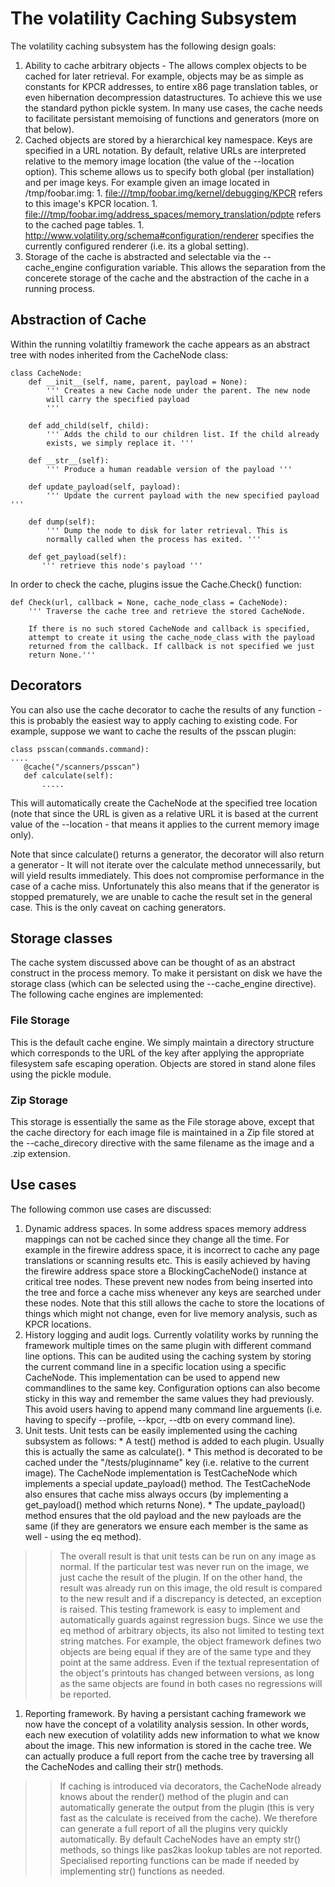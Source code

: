 # The volatility Caching Subsystem #

The volatility caching subsystem has the following design goals:

  1. Ability to cache arbitrary objects - The allows complex objects to be cached for later retrieval. For example, objects may be as simple as constants for KPCR addresses, to entire x86 page translation tables, or even hibernation decompression datastructures. To achieve this we use the standard python pickle system. In many use cases, the cache needs to facilitate persistant memoising of functions and generators (more on that below).
  1. Cached objects are stored by a hierarchical key namespace. Keys are specified in a URL notation. By default, relative URLs are interpreted relative to the memory image location (the value of the --location option). This scheme allows us to specify both global (per installation) and per image keys. For example given an image located in /tmp/foobar.img:
    1. [file:///tmp/foobar.img/kernel/debugging/KPCR](file:///tmp/foobar.img/kernel/debugging/KPCR) refers to this image's KPCR location.
    1. [file:///tmp/foobar.img/address_spaces/memory_translation/pdpte](file:///tmp/foobar.img/address_spaces/memory_translation/pdpte) refers to the cached page tables.
    1. http://www.volatility.org/schema#configuration/renderer specifies the currently configured renderer (i.e. its a global setting).
  1. Storage of the cache is abstracted and selectable via the --cache\_engine configuration variable. This allows the separation from the concerete storage of the cache and the abstraction of the cache in a running process.

## Abstraction of Cache ##

Within the running volatiltiy framework the cache appears as an
abstract tree with nodes inherited from the CacheNode class:

```
class CacheNode:
    def __init__(self, name, parent, payload = None):
        ''' Creates a new Cache node under the parent. The new node
        will carry the specified payload
        '''

    def add_child(self, child):
        ''' Adds the child to our children list. If the child already
        exists, we simply replace it. '''

    def __str__(self):
        ''' Produce a human readable version of the payload '''

    def update_payload(self, payload):
        ''' Update the current payload with the new specified payload '''

    def dump(self):
        ''' Dump the node to disk for later retrieval. This is
        normally called when the process has exited. '''

    def get_payload(self):
       ''' retrieve this node's payload '''
```

In order to check the cache, plugins issue the Cache.Check() function:

```
def Check(url, callback = None, cache_node_class = CacheNode):
    ''' Traverse the cache tree and retrieve the stored CacheNode.

    If there is no such stored CacheNode and callback is specified,
    attempt to create it using the cache_node_class with the payload
    returned from the callback. If callback is not specified we just
    return None.'''
```

## Decorators ##

You can also use the cache decorator to cache the results of any
function - this is probably the easiest way to apply caching to
existing code. For example, suppose we want to cache the results of
the psscan plugin:

```
class psscan(commands.command):
....
   @cache("/scanners/psscan")
   def calculate(self):
       .....
```

This will automatically create the CacheNode at the specified tree
location (note that since the URL is given as a relative URL it is
based at the current value of the --location - that means it applies
to the current memory image only).

Note that since calculate() returns a generator, the decorator will
also return a generator - It will not iterate over the calculate
method unnecessarily, but will yield results immediately. This does
not compromise performance in the case of a cache miss. Unfortunately
this also means that if the generator is stopped prematurely, we are
unable to cache the result set in the general case. This is the only
caveat on caching generators.

## Storage classes ##

The cache system discussed above can be thought of as an abstract
construct in the process memory. To make it persistant on disk we have
the storage class (which can be selected using the --cache\_engine
directive). The following cache engines are implemented:

### File Storage ###

This is the default cache engine. We simply maintain a directory
structure which corresponds to the URL of the key after applying the
appropriate filesystem safe escaping operation. Objects are stored in
stand alone files using the pickle module.

### Zip Storage ###

This storage is essentially the same as the File storage above, except
that the cache directory for each image file is maintained in a Zip
file stored at the --cache\_direcory directive with the same filename
as the image and a .zip extension.


## Use cases ##

The following common use cases are discussed:

  1. Dynamic address spaces. In some address spaces memory address mappings can not be cached since they change all the time. For example in the firewire address space, it is incorrect to cache any page translations or scanning results etc. This is easily achieved by having the firewire address space store a BlockingCacheNode() instance at critical tree nodes. These prevent new nodes from being inserted into the tree and force a cache miss whenever any keys are searched under these nodes. Note that this still allows the cache to store the locations of things which might not change, even for live memory analysis, such as KPCR locations.
  1. History logging and audit logs. Currently volatility works by running the framework multiple times on the same plugin with different command line options. This can be audited using the caching system by storing the current command line in a specific location using a specific CacheNode. This implementation can be used to append new commandlines to the same key. Configuration options can also become sticky in this way and remember the same values they had previously. This avoid users having to append many command line arguements (i.e. having to specify --profile, --kpcr, --dtb on every command line).
  1. Unit tests.  Unit tests can be easily implemented using the caching subsystem as follows:
    * A test() method is added to each plugin. Usually this is actually the same as calculate().
    * This method is decorated to be cached under the "/tests/pluginname" key (i.e. relative to the current image). The CacheNode implementation is TestCacheNode which implements a special update\_payload() method. The TestCacheNode also ensures that cache miss always occurs (by implementing a get\_payload() method which returns None).
    * The update\_payload() method ensures that the old payload and the new payloads are the same (if they are generators we ensure each member is the same as well - using the eq method).
> > The overall result is that unit tests can be run on any image as normal. If the particular test was never run on the image, we just cache the result of the plugin. If on the other hand, the result was already run on this image, the old result is compared to the new result and if a discrepancy is detected, an exception is raised.
> > This testing framework is easy to implement and automatically guards against regression bugs. Since we use the eq method of arbitrary objects, its also not limited to testing text string matches. For example, the object framework defines two objects are being equal if they are of the same type and they point at the same address. Even if the textual representation of the object's printouts has changed between versions, as long as the same objects are found in both cases no regressions will be reported.
  1. Reporting framework. By having a persistant caching framework we now have the concept of a volatility analysis session. In other words, each new execution of volatility adds new information to what we know about the image. This new information is stored in the cache tree. We can actually produce a full report from the cache tree by traversing all the CacheNodes and calling their str() methods.
> > If caching is introduced via decorators, the CacheNode already knows about the render() method of the plugin and can automatically generate the output from the plugin (this is very fast as the calculate is received from the cache). We therefore can generate a full report of all the plugins very quickly automatically.
> > By default CacheNodes have an empty str() methods, so things like pas2kas lookup tables are not reported. Specialised reporting functions can be made if needed by implementing str() functions as needed.